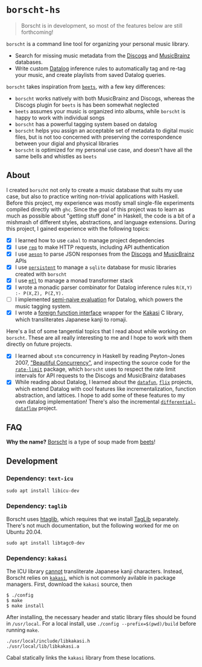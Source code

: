 # `borscht-hs`

> Borscht is in development, so most of the features below are still forthcoming!

`borscht` is a command line tool for organizing your personal music library.

* Search for missing music metadata from the [Discogs](https://www.discogs.com/my) and [MusicBrainz](https://musicbrainz.org/) databases.
* Write custom [Datalog](https://en.wikipedia.org/wiki/Datalog) inference rules to automatically tag and re-tag your music, and create playlists from saved Datalog queries.

`borscht` takes inspiration from [`beets`](https://beets.io/), with a few key differences:

* `borscht` works natively with both MusicBrainz and Discogs, whereas the Discogs plugin for `beets` is has been somewhat neglected 
* `beets` assumes your music is organized into albums, while `borscht` is happy to work with individual songs
* `borscht` has a powerful tagging system based on datalog
* `borscht` helps you assign an acceptable set of metadata to digital music files, but is not too concerned with preserving the correspondence between your digial and physical libraries
* `borscht` is optimized for my personal use case, and doesn't have all the same bells and whistles as `beets`

## About

I created `borscht` not only to create a music database that suits my use case, but also to practice writing non-trivial applications with Haskell.  Before this project, my experience was mostly small single-file experiments compiled directly with `ghc`.  Since the goal of this project was to learn as much as possible about "getting stuff done" in Haskell, the code is a bit of a mishmash of different styles, abstractions, and language extensions.  During this project, I gained experience with the following topics:

* [x] I learned how to use `cabal` to manage project dependencies
* [x] I use [`req`](https://hackage.haskell.org/package/req) to make HTTP requests, including API authentication
* [x] I use [`aeson`](https://hackage.haskell.org/package/aeson) to parse JSON responses from the [Discogs](https://www.discogs.com/developers) and [MusicBrainz](https://musicbrainz.org/doc/MusicBrainz_API) APIs
* [x] I use [`persistent`](https://www.yesodweb.com/book/persistent) to manage a `sqlite` database for music libraries created with `borscht`
* [x] I use [`mtl`](https://hackage.haskell.org/package/mtl) to manage a monad transformer stack
* [x] I wrote a monadic parser combinator for Datalog inference rules `R(X,Y) :- P(X,Z), P(Z,Y).`
* [ ] I implemented [semi-naive evaluation](http://pages.cs.wisc.edu/~paris/cs838-s16/lecture-notes/lecture8.pdf) for Datalog, which powers the music tagging system.
* [x] I wrote a [foreign function interface](http://book.realworldhaskell.org/read/interfacing-with-c-the-ffi.html) wrapper for the [Kakasi](http://kakasi.namazu.org/index.html.en) C library, which transliterates Japanese kanji to romaji.

Here's a list of some tangential topics that I read about while working on `borscht`.  These are all really interesting to me and I hope to work with them directly on future projects.

* [x] I learned about `stm` concurrency in Haskell by reading Peyton-Jones 2007, ["Beautiful Concurrency"](https://www.microsoft.com/en-us/research/wp-content/uploads/2016/02/beautiful.pdf?from=https%3A%2F%2Fresearch.microsoft.com%2Fen-us%2Fum%2Fpeople%2Fsimonpj%2Fpapers%2Fstm%2Fbeautiful.pdf), and inspecting the source code for the [`rate-limit`](https://hackage.haskell.org/package/rate-limit) package, which `borscht` uses to respect the rate limit intervals for API requests to the Discogs and MusicBrainz databases
* [x] While reading about Datalog, I learned about the [`datafun`](http://www.rntz.net/datafun/), [`flix`](https://flix.dev/) projects, which extend Datalog with cool features like incrementalization, function abstraction, and lattices.  I hope to add some of these features to my own datalog implementation!  There's also the incremental [`differential-dataflow`](https://github.com/TimelyDataflow/differential-dataflow) project.

## FAQ

**Why the name?**  [Borscht](https://en.wikipedia.org/wiki/Borscht) is a type of soup made from [beets](https://beets.io/)!

## Development

### Dependency:  `text-icu`

```
sudo apt install libicu-dev
```

### Dependency:  `taglib`

Borscht uses [htaglib](https://hackage.haskell.org/package/htaglib), which requires that we install [TagLib](https://taglib.org/) separately.  There's not much documentation, but the following worked for me on Ubuntu 20.04.

```
sudo apt install libtagc0-dev
```

### Dependency:  `kakasi`

The ICU library [cannot](https://sourceforge.net/p/icu/mailman/message/27144335/) transliterate Japanese kanji characters.  Instead, Borscht relies on [`kakasi`](http://kakasi.namazu.org/index.html.en), which is not commonly avilable in package managers.  First, download the `kakasi` source, then

```
$ ./config
$ make
$ make install
```

After installing, the necessary header and static library files should be found in `/usr/local`.  For a local install, use `./config --prefix=$(pwd)/build` before running `make`.

```
./usr/local/include/libkakasi.h
./usr/local/lib/libkakasi.a
```

Cabal statically links the `kakasi` library from these locations.